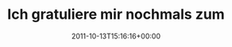 ---
retweeted: false
source: <a href="http://itunes.apple.com/us/app/twitter/id409789998?mt=12" rel="nofollow">Twitter
  for Mac</a>
entities:
  hashtags: []
  symbols: []
  user_mentions: []
  urls:
  - url: http://t.co/wmK04KKL
    expanded_url: http://isiclouddown.com
    display_url: isiclouddown.com
    indices:
    - '55'
    - '75'
display_text_range:
- '0'
- '75'
favorite_count: '0'
id_str: '124503729763401728'
truncated: false
retweet_count: '0'
id: '124503729763401728'
possibly_sensitive: false
created_at: Thu Oct 13 15:16:16 +0000 2011
favorited: false
full_text: Ich gratuliere mir nochmals zum rechtzeitigen Kauf von
lang: de
quote_url: http://isiclouddown.com
tags:
- pesos:twitter
date: '2011-10-13T15:16:16+00:00'
src: https://twitter.com/bascht/status/124503729763401728
original_url: https://twitter.com/bascht/status/124503729763401728
type: twitter_tweet
text: Ich gratuliere mir nochmals zum rechtzeitigen Kauf von
title: Ich gratuliere mir nochmals zum

---